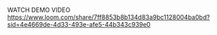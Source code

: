 WATCH DEMO VIDEO
https://www.loom.com/share/7ff8853b8b134d83a9bc1128004ba0bd?sid=4e4669de-4d33-493e-afe5-44b343c939e0
